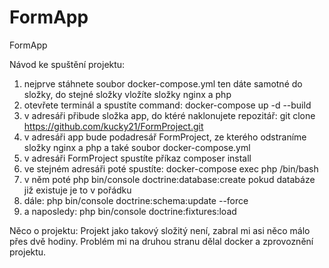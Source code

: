 # FormApp
FormApp

Návod ke spuštění projektu: 

1) nejprve stáhnete soubor docker-compose.yml ten dáte samotné do složky, do stejné složky vložíte složky nginx a php
2) otevřete terminál a spustíte command: docker-compose up -d --build
3) v adresáři přibude složka app, do ktéré naklonujete repozitář: git clone https://github.com/kucky21/FormProject.git
4) v adresáři app bude podadresář FormProject, ze kterého odstraníme složky nginx a php a také soubor docker-compose.yml
5) v adresáři FormProject spustíte příkaz composer install
6) ve stejném adresáři poté spustíte: docker-compose exec php /bin/bash
7) v něm poté php bin/console doctrine:database:create pokud databáze již existuje je to v pořádku
8) dále: php bin/console doctrine:schema:update --force
9) a naposledy: php bin/console doctrine:fixtures:load

Něco o projektu: 
Projekt jako takový složitý není, zabral mi asi něco málo přes dvě hodiny.
Problém mi na druhou stranu dělal docker a zprovoznění projektu.
